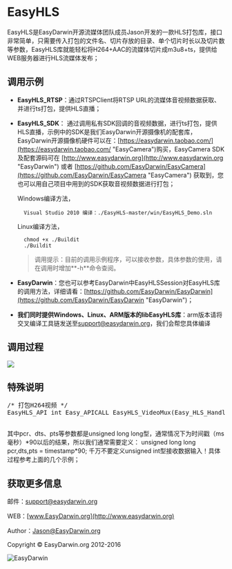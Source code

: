 # EasyHLS #

EasyHLS是EasyDarwin开源流媒体团队成员Jason开发的一款HLS打包库，接口非常简单，只需要传入打包的文件名、切片存放的目录、单个切片时长以及切片数等参数，EasyHLS库就能轻松将H264+AAC的流媒体切片成m3u8+ts，提供给WEB服务器进行HLS流媒体发布；

## 调用示例 ##

- **EasyHLS_RTSP**：通过RTSPClient将RTSP URL的流媒体音视频数据获取、并进行ts打包，提供HLS直播；

- **EasyHLS_SDK**： 通过调用私有SDK回调的音视频数据，进行ts打包，提供HLS直播，示例中的SDK是我们EasyDarwin开源摄像机的配套库，EasyDarwin开源摄像机硬件可以在：[https://easydarwin.taobao.com/](https://easydarwin.taobao.com/ "EasyCamera")购买，EasyCamera SDK及配套源码可在 [http://www.easydarwin.org](http://www.easydarwin.org "EasyDarwin") 或者 [https://github.com/EasyDarwin/EasyCamera](https://github.com/EasyDarwin/EasyCamera "EasyCamera") 获取到，您也可以用自己项目中用到的SDK获取音视频数据进行打包；


	Windows编译方法，

    	Visual Studio 2010 编译：./EasyHLS-master/win/EasyHLS_Demo.sln

	Linux编译方法，
		
		chmod +x ./Buildit
		./Buildit
	> 调用提示：目前的调用示例程序，可以接收参数，具体参数的使用，请在调用时增加**-h**命令查阅。

- **EasyDarwin**：您也可以参考EasyDarwin中EasyHLSSession对EasyHLS库的调用方法，详细请看：[https://github.com/EasyDarwin/EasyDarwin](https://github.com/EasyDarwin/EasyDarwin "EasyDarwin")；

- **我们同时提供Windows、Linux、ARM版本的libEasyHLS库**：arm版本请将交叉编译工具链发送至[support@easydarwin.org](mailto:support@easydarwin.org "EasyDarwin mail")，我们会帮您具体编译


## 调用过程 ##
![](http://www.easydarwin.org/skin/easydarwin/images/easyhls20151105.png)


## 特殊说明 ##
<pre>
/* 打包H264视频 */
EasyHLS_API int Easy_APICALL EasyHLS_VideoMux(Easy_HLS_Handle handle, unsigned int uiFrameType, unsigned char *data, int dataLength, unsigned long long pcr, unsigned long long pts, unsigned long long dts);
	
</pre>
其中pcr、dts、pts等参数都是unsigned long long型，通常情况下为时间戳（ms毫秒）\*90以后的结果，所以我们通常需要定义：
unsigned long long pcr,dts,pts = timestamp\*90; 千万不要定义unsigned int型接收数据输入！具体过程参考上面的几个示例；


## 获取更多信息 ##

邮件：[support@easydarwin.org](mailto:support@easydarwin.org) 

WEB：[www.EasyDarwin.org](http://www.easydarwin.org)

Author：[Jason@EasyDarwin.org](mailto:Jason@EasyDarwin.org "EasyDarwin Jason")

Copyright &copy; EasyDarwin.org 2012-2016

![EasyDarwin](http://www.easydarwin.org/skin/easydarwin/images/wx_qrcode.jpg)
